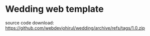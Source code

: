 # Wedding web template
source code download: https://github.com/webdevjohirul/wedding/archive/refs/tags/1.0.zip
